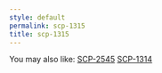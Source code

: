 ```yaml
---
style: default
permalink: scp-1315
title: scp-1315
---
```

You may also like:
[SCP-2545](http://scp-wiki.net/scp-2545)
[SCP-1314](http://scp-wiki.net/scp-1314)